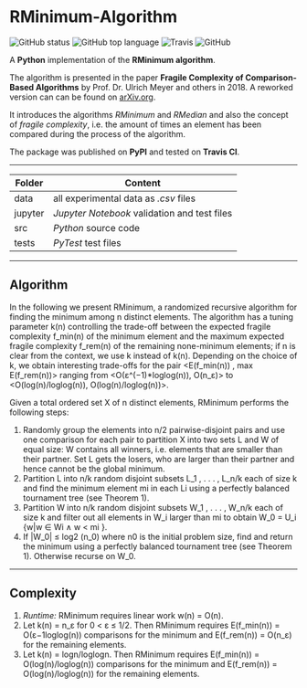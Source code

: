 # RMinimum-Algorithm

![GitHub status](https://img.shields.io/badge/status-release-success) ![GitHub top language](https://img.shields.io/github/languages/top/jfklorenz/python-rminimum) ![Travis](https://travis-ci.org/jfklorenz/RMinimum-Algorithm.svg?branch=master) ![GitHub](https://img.shields.io/github/license/jfklorenz/python-rminimum)

A **Python** implementation of the **RMinimum algorithm**.

The algorithm is presented in the paper **Fragile Complexity of Comparison-Based Algorithms** by Prof. Dr. Ulrich Meyer and others in 2018. 
A reworked version can can be found on [arXiv.org](https://arxiv.org/abs/1901.02857 "arXiv.org").

It introduces the algorithms *RMinimum* and *RMedian* and also the concept of *fragile complexity*, i.e. the amount of times an element has been compared during the process of the algorithm.

The package was published on **PyPI** and tested on **Travis CI**.

---

Folder | Content
--- | ---
data | all experimental data as *.csv* files
jupyter | *Jupyter Notebook* validation and test files  
src | *Python* source code
tests | *PyTest* test files

---

## Algorithm
In the following we present RMinimum, a randomized recursive algorithm for finding the minimum among n distinct elements. The algorithm has a tuning parameter k(n) controlling the 
trade-off between the expected fragile complexity f_min(n) of the minimum element and the maximum expected fragile complexity f_rem(n) of the remaining none-minimum elements; if n is clear 
from the context, we use k instead of k(n). Depending on the choice of k, we obtain interesting trade-offs for the pair <E(f_min(n)) , max E(f_rem(n))> ranging from <O(ε^(−1)*loglog(n)), O(n_ε)> to 
<O(log(n)/loglog(n)), O(log(n)/loglog(n))>. 

Given a total ordered set X of n distinct elements, RMinimum performs the following steps:

1. Randomly group the elements into n/2 pairwise-disjoint pairs and use one comparison for each pair to partition X into two sets L and W of equal size: W contains all winners, i.e. elements that are smaller than their partner. Set L gets the losers, who are larger than their partner and hence cannot be the global minimum.
2. Partition L into n/k random disjoint subsets L_1 , . . . , L_n/k each of size k and find the minimum element mi in each Li using a perfectly balanced tournament tree (see Theorem 1).
3. Partition W into n/k random disjoint subsets W_1 , . . . , W_n/k each of size k and filter out all elements in W_i larger than mi to obtain W_0 = U_i {w|w ∈ Wi ∧ w < mi }.
4. If |W_0| ≤ log2 (n_0) where n0 is the initial problem size, find and return the minimum using a perfectly balanced tournament tree (see Theorem 1). Otherwise recurse on W_0.

---

## Complexity 
1. *Runtime:* RMinimum requires linear work w(n) = O(n).
2. Let k(n) = n_ε for 0 < ε ≤ 1/2. Then RMinimum requires E(f_min(n)) = O(ε−1loglog(n)) comparisons for the minimum and E(f_rem(n)) = O(n_ε) for the remaining elements.
3. Let k(n) = logn/loglogn. Then RMinimum requires E(f_min(n)) = O(log(n)/loglog(n)) comparisons for the minimum and E(f_rem(n)) = O(log(n)/loglog(n)) for the remaining elements.

